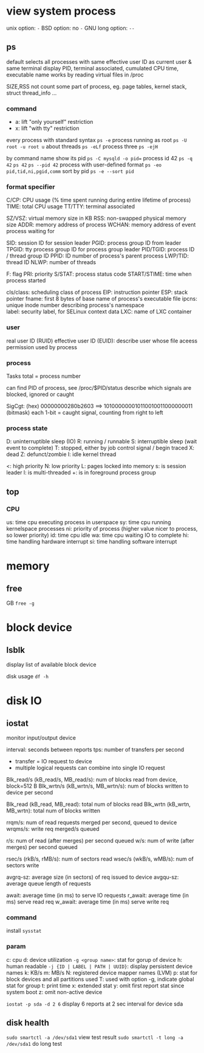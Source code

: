 # view system process
unix option: `-`
BSD option: no `-`
GNU long option: `--`

## ps
default selects all processes with same effective user ID as current user & same terminal 
display PID, terminal associated, cumulated CPU time, executable name
works by reading virtual files in /proc

SIZE,RSS not count some part of process, eg. page tables, kernel stack, struct thread_info ...

### command
- a: lift "only yourself" restriction
- x: lift "with tty" restriction

every process with standard syntax `ps -e`
process running as root `ps -U root -u root u`
about threads `ps -eLf`
process three `ps -ejH`

by command name show its pid `ps -C mysqld -o pid=`
process id 42 `ps -q 42` `ps 42` `ps --pid 42`
process with user-defined format `ps -eo pid,tid,ni,pgid,comm`
sort by pid `ps -e --sort pid`

### format specifier
C/CP: CPU usage (% time spent running during entire lifetime of process)
TIME: total CPU usage
TT/TTY: terminal associated

SZ/VSZ: virtual memory size in KB
RSS: non-swapped physical memory size 
ADDR: memory address of process
WCHAN: memory address of event process waiting for

SID: session ID for session leader
PGID: process group ID from leader
TPGID: tty process group ID for process group leader
PID/TGID: process ID / thread group ID
PPID: ID number of process's parent process
LWP/TID: thread ID
NLWP: number of threads

F: flag
PRI: priority
S/STAT: process status code
START/STIME: time when process started

cls/class: scheduling class of process
EIP: instruction pointer
ESP: stack pointer
fname: first 8 bytes of base name of process's executable file
ipcns: unique inode number describing process's namespace   
label: security label, for SELinux context data
LXC: name of LXC container



### user
real user ID (RUID)
effective user ID (EUID): describe user whose file aceess permission used by process

### process
Tasks total = process number

can find PID of process, see /proc/$PID/status
describe which signals are blocked, ignored or caught

SigCgt:
(hex) 00000000280b2603 ==> 101000000010110010011000000011 (bitmask)
each 1-bit = caught signal, counting from right to left

### process state
D: uninterruptible sleep (IO)
R: running / runnable
S: interruptible sleep (wait event to complete)
T: stopped, either by job control signal / begin traced
X: dead
Z: defunct/zombie
I: idle kernel thread

<: high priority
N: low priority
L: pages locked into memory
s: is session leader
l: is multi-threaded 
+: is in foreground process group

## top
### CPU
us: time cpu executing process in userspace
sy: time cpu running kernelspace processes
ni: priority of process (higher value nicer to process, so lower priority)
id: time cpu idle
wa: time cpu waiting IO to complete
hi: time handling hardware interrupt
si: time handling software interrupt


# memory
## free
GB `free -g`

# block device
## lsblk
display list of available block device

disk usage `df -h`

# disk IO
## iostat 
monitor input/output device 

interval: seconds between reports 
tps: number of transfers per second
  - transfer = IO request to device
  - multiple logical requests can combine into single IO request

Blk_read/s (kB_read/s, MB_read/s): num of blocks read from device, block=512 B
Blk_wrtn/s (kB_wrtn/s, MB_wrtn/s): num of blocks written to device per second

Blk_read (kB_read, MB_read): total num of blocks read
Blk_wrtn (kB_wrtn, MB_wrtn): total num of blocks written

rrqm/s: num of read requests merged per second, queued to device
wrqms/s: write req merged/s queued

r/s: num of read (after merges) per second queued
w/s: num of write (after merges) per second queued

rsec/s (rkB/s, rMB/s): num of sectors read
wsec/s (wkB/s, wMB/s): num of sectors write

avgrq-sz: average size (in sectors) of req issued to device
avgqu-sz: average queue length of requests

await: average time (in ms) to serve IO requests
r_await: average time (in ms) serve read req
w_await: average time (in ms) serve write req

### command
install `sysstat`

### param
c: cpu
d: device utilization
`-g <group name>`: stat for gorup of device
h: human readable
`-j {ID | LABEL | PATH | UUID}`: display persistent device names
k: KB/s
m: MB/s
N: registered device mapper names (LVM)
p: stat for block devices and all partitions used
T: used with option -g, indicate global stat for group
t: print time
x: extended stat
y: omit first report stat since system boot
z: omit non-active device 

`iostat -p sda -d 2 6` display 6 reports at 2 sec interval for device sda

## disk health
`sudo smartctl -a /dev/sda1` view test result
`sudo smartctl -t long -a /dev/sda1` do long test








